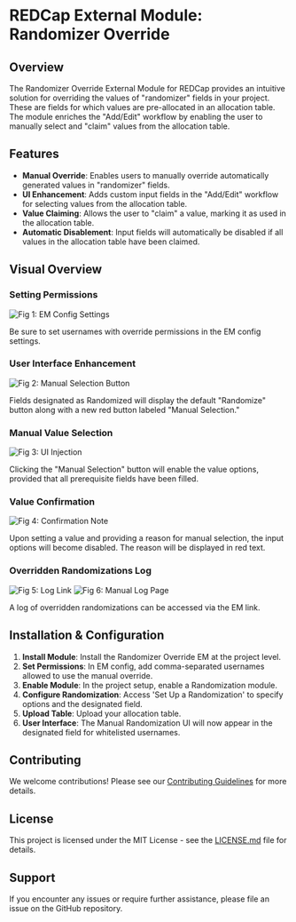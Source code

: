 # REDCap External Module: Randomizer Override

## Overview

The Randomizer Override External Module for REDCap provides an intuitive solution for overriding the values of "randomizer" fields in your project. These are fields for which values are pre-allocated in an allocation table. The module enriches the "Add/Edit" workflow by enabling the user to manually select and "claim" values from the allocation table.

## Features

- **Manual Override**: Enables users to manually override automatically generated values in "randomizer" fields.
- **UI Enhancement**: Adds custom input fields in the "Add/Edit" workflow for selecting values from the allocation table.
- **Value Claiming**: Allows the user to "claim" a value, marking it as used in the allocation table.
- **Automatic Disablement**: Input fields will automatically be disabled if all values in the allocation table have been claimed.

## Visual Overview

### Setting Permissions
![Fig 1: EM Config Settings](https://raw.githubusercontent.com/susom/manual-randomization/master/images/allowed_users.png)

Be sure to set usernames with override permissions in the EM config settings.

### User Interface Enhancement
![Fig 2: Manual Selection Button](https://raw.githubusercontent.com/susom/manual-randomization/master/images/red_button.png)

Fields designated as Randomized will display the default "Randomize" button along with a new red button labeled "Manual Selection."

### Manual Value Selection
![Fig 3: UI Injection](https://raw.githubusercontent.com/susom/manual-randomization/master/images/inject_ui.png)

Clicking the "Manual Selection" button will enable the value options, provided that all prerequisite fields have been filled.

### Value Confirmation
![Fig 4: Confirmation Note](https://raw.githubusercontent.com/susom/manual-randomization/master/images/red_note.png)

Upon setting a value and providing a reason for manual selection, the input options will become disabled. The reason will be displayed in red text.

### Overridden Randomizations Log
![Fig 5: Log Link](https://raw.githubusercontent.com/susom/manual-randomization/master/images/log_link.png)
![Fig 6: Manual Log Page](https://raw.githubusercontent.com/susom/manual-randomization/master/images/manual_log_page.png)

A log of overridden randomizations can be accessed via the EM link.

## Installation & Configuration

1. **Install Module**: Install the Randomizer Override EM at the project level.
2. **Set Permissions**: In EM config, add comma-separated usernames allowed to use the manual override.
3. **Enable Module**: In the project setup, enable a Randomization module.
4. **Configure Randomization**: Access 'Set Up a Randomization' to specify options and the designated field.
5. **Upload Table**: Upload your allocation table.
6. **User Interface**: The Manual Randomization UI will now appear in the designated field for whitelisted usernames.
 
## Contributing

We welcome contributions! Please see our [Contributing Guidelines](CONTRIBUTING.md) for more details.

## License

This project is licensed under the MIT License - see the [LICENSE.md](LICENSE.md) file for details.

## Support

If you encounter any issues or require further assistance, please file an issue on the GitHub repository.


